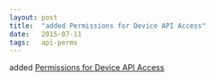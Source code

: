 ```yaml
---
layout: post
title:  "added Permissions for Device API Access"
date:   2015-07-11
tags:   api-perms
---
```


added [Permissions for Device API Access](/spec/api-perms)

